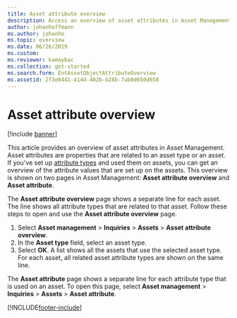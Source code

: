 ```yaml
---
title: Asset attribute overview
description: Access an overview of asset attributes in Asset Management, including a step-by-step process for navigating the Asset attribute overview page.
author: johanhoffmann
ms.author: johanho
ms.topic: overview
ms.date: 06/26/2019
ms.custom:
ms.reviewer: kamaybac
ms.collection: get-started
ms.search.form: EntAssetObjectAttributeOverview
ms.assetid: 2f3e0441-414d-402b-b28b-7ab0d650d658
---
```


# Asset attribute overview

[!include [banner](../../includes/banner.md)]

 

This article provides an overview of asset attributes in Asset Management. Asset attributes are properties that are related to an asset type or an asset. If you've set up [attribute types](../setup-for-functional-locations/specification-types.md) and used them on assets, you can get an overview of the attribute values that are set up on the assets. This overview is shown on two pages in Asset Management: **Asset attribute overview** and **Asset attribute**.

The **Asset attribute overview** page shows a separate line for each asset. The line shows all attribute types that are related to that asset. Follow these steps to open and use the **Asset attribute overview** page.

1. Select **Asset management** \> **Inquiries** \> **Assets** \> **Asset attribute overview**.
2. In the **Asset type** field, select an asset type.
3. Select **OK**. A list shows all the assets that use the selected asset type. For each asset, all related asset attribute types are shown on the same line.

The **Asset attribute** page shows a separate line for each attribute type that is used on an asset. To open this page, select **Asset management** \> **Inquiries** \> **Assets** \> **Asset attribute**.


[!INCLUDE[footer-include](../../../includes/footer-banner.md)]